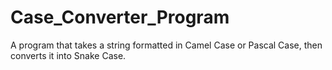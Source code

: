 # Case_Converter_Program
A program that takes a string formatted in Camel Case or Pascal Case, then converts it into Snake Case.


